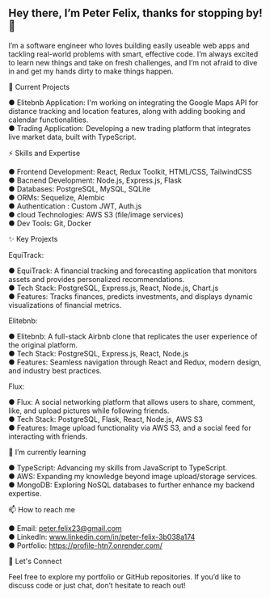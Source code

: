  ## Hey there, I’m Peter Felix, thanks for stopping by! 🚀

 I’m a software engineer who loves building easily useable web apps and tackling real-world problems with smart, effective code. I’m always excited to learn new things and take on fresh challenges, and I’m 
 not afraid to dive in and get my hands dirty to make things happen.

 🔭 Current Projects
 
  ● Elitebnb Application: I'm working on integrating the Google Maps API for distance tracking and location features, along with adding booking and calendar functionalities.  
  ● Trading Application: Developing a new trading platform that integrates live market data, built with TypeScript.
 
 ⚡ Skills and Expertise
 
  ● Frontend Development: React, Redux Toolkit, HTML/CSS, TailwindCSS  
  ● Bacnend Development: Node.js, Express.js, Flask  
  ● Databases: PostgreSQL, MySQL, SQLite  
  ● ORMs: Sequelize, Alembic  
  ● Authentication : Custom JWT, Auth.js  
  ● cloud Technologies: AWS S3 (file/image services)  
  ● Dev Tools: Git, Docker
 
 ✨ Key Projexts

 EquiTrack:  
 
 ● EquiTrack: A financial tracking and forecasting application that monitors assets and provides personalized recommendations.  
 ● Tech Stack: PostgreSQL, Express.js, React, Node.js, Chart.js  
 ● Features: Tracks finances, predicts investments, and displays dynamic visualizations of financial metrics.  
 
 Elitebnb:  
 
 ● Elitebnb: A full-stack Airbnb clone that replicates the user experience of the original platform.  
 ● Tech Stack: PostgreSQL, Express.js, React, Node.js  
 ● Features: Seamless navigation through React and Redux, modern design, and industry best practices.  
 
 Flux:  
 
 ● Flux: A social networking platform that allows users to share, comment, like, and upload pictures while following friends.  
 ● Tech Stack: PostgreSQL, Flask, React, Node.js, AWS S3  
 ● Features: Image upload functionality via AWS S3, and a social feed for interacting with friends.  

 🌱 I’m currently learning 
 
 ● TypeScript: Advancing my skills from JavaScript to TypeScript.  
 ● AWS: Expanding my knowledge beyond image upload/storage services.  
 ● MongoDB: Exploring NoSQL databases to further enhance my backend expertise.  

 📫 How to reach me
 
 ● Email: peter.felix23@gmail.com  
 ● LinkedIn: www.linkedin.com/in/peter-felix-3b038a174  
 ● Portfolio: https://profile-htn7.onrender.com/  

 🤝 Let's Connect

 Feel free to explore my portfolio or GitHub repositories. If you’d like to discuss code or just chat, don’t hesitate to reach out!

